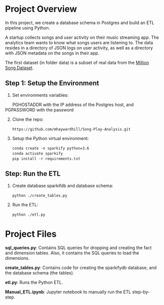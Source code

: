 # Project Overview

In this project, we create a database schema in Postgres and build an ETL pipeline using Python.  

A startup collects songs and user activity on their music streaming app. The analytics team wants to know what songs users are listening to. The data resides in a directory of JSON logs on user activity, as well as a directory with JSON metadata on the songs in their app.

The first dataset (in folder data) is a subset of real data from the [Million Song Dataset](http://millionsongdataset.com/).


## Step 1: Setup the Environment

1. Set environments variables:

  &nbsp;&nbsp;&nbsp;&nbsp;&nbsp;&nbsp;PGHOSTADDR with the IP address of the Postgres host, and PGPASSWORD with the password

2. Clone the repo:

&nbsp;&nbsp;&nbsp;&nbsp;&nbsp;&nbsp;`https://github.com/mhaywardhill/Song-Play-Analysis.git`

3. Setup the Python virtual environment:

&nbsp;&nbsp;&nbsp;&nbsp;&nbsp;&nbsp;`conda create -n sparkify python=3.6`  
&nbsp;&nbsp;&nbsp;&nbsp;&nbsp;&nbsp;`conda activate sparkify`  
&nbsp;&nbsp;&nbsp;&nbsp;&nbsp;&nbsp;`pip install -r requirements.txt`  

## Step: Run the ETL

1. Create database sparkifdb and database schema:

&nbsp;&nbsp;&nbsp;&nbsp;&nbsp;&nbsp;`python ./create_tables.py`  

2. Run the ETL:

&nbsp;&nbsp;&nbsp;&nbsp;&nbsp;&nbsp;`python ./etl.py`

# Project Files  
<b>sql_queries.py</b>: Contains SQL queries for dropping and creating the fact and dimension tables. Also, it contains the SQL queries to load the dimensions.  

<b>create_tables.py</b>: Contains code for creating the sparkifydb database, and the database schema (the tables).  

<b>etl.py</b>: Runs the Python ETL.  

<b>Manual_ETL.ipynb</b>: Jupyter notebook to manually run the ETL step-by-step.


